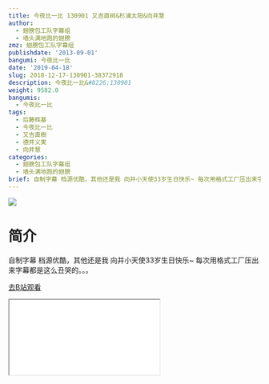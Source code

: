 ```yaml
---
title: 今夜比一比 130901 又吉直树&杉浦太阳&向井慧
author:
  - 翅膀包工队字幕组
  - 墙头满地跑的翅膀
zmz: 翅膀包工队字幕组
publishdate: '2013-09-01'
bangumi: 今夜比一比
date: '2019-04-18'
slug: 2018-12-17-130901-38372918
description: 今夜比一比&#8226;130901
weight: 9582.0
bangumis:
  - 今夜比一比
tags:
  - 后藤辉基
  - 今夜比一比
  - 又吉直樹
  - 德井义実
  - 向井慧
categories:
  - 翅膀包工队字幕组
  - 墙头满地跑的翅膀
brief: 自制字幕 档源优酷，其他还是我 向井小天使33岁生日快乐~ 每次用格式工厂压出来字幕都是这么丑哭的。。。
---
```

![](https://i.imgur.com/g5lOF1f.jpg)
# 简介  
自制字幕
档源优酷，其他还是我
向井小天使33岁生日快乐~
每次用格式工厂压出来字幕都是这么丑哭的。。。  

[去B站观看](https://www.bilibili.com/video/av38372918/)
<div class ="resp-container"><iframe class="testiframe" src="//player.bilibili.com/player.html?aid=38372918"", scrolling="no", allowfullscreen="true" > </iframe></div> 
